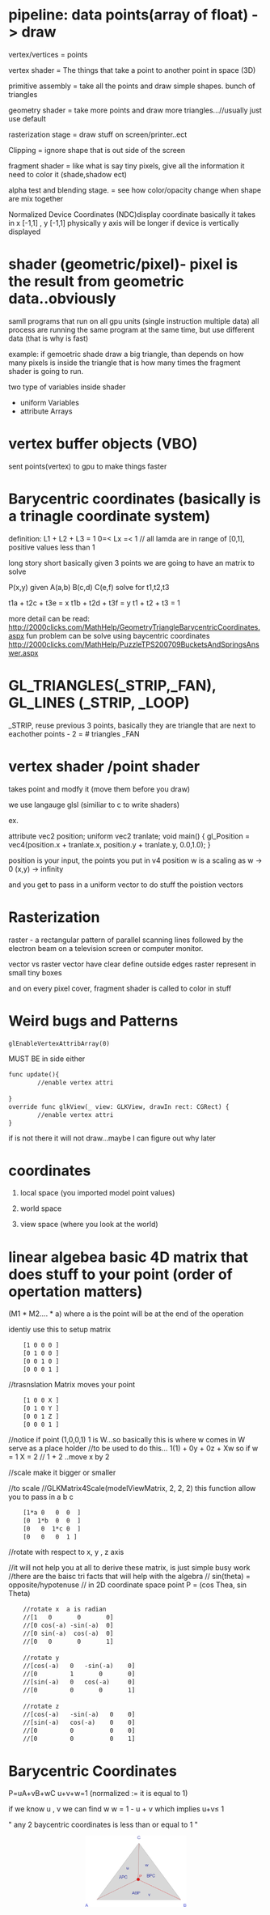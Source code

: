

# pipeline:  data points(array of float) -> draw

vertex/vertices = points

vertex shader   = The things that take a point to another point in space (3D)

primitive assembly = take all the points and draw simple shapes. bunch of triangles

geometry shader  = take more points and draw more triangles...//usually just use default

rasterization stage  = draw stuff on screen/printer..ect

Clipping = ignore shape that is out side of the screen

fragment shader = like what is say tiny pixels, give all the information it need to color it (shade,shadow ect)

alpha test and blending stage. = see how color/opacity change when shape are mix together

Normalized Device Coordinates (NDC)display coordinate 
basically it takes in x [-1,1] , y [-1,1]
physically y axis will be longer if device is vertically displayed

# shader (geometric/pixel)-  pixel is the result from geometric data..obviously
samll programs that run on all gpu units (single instruction multiple data)
all process are running the same program at the same time, but use different data (that is why is fast)

example: if gemoetric shade draw a big triangle, than depends on how many pixels is inside the triangle
that is how many times the fragment shader is going to run.

two type of variables inside shader
* uniform Variables
* attribute Arrays


# vertex buffer objects (VBO) 

sent points(vertex) to gpu to make things faster

# Barycentric coordinates (basically is a trinagle coordinate system)
definition:
L1 + L2 + L3 = 1
0=< Lx =< 1 // all lamda are in range of [0,1], positive values less than 1

long story short basically
given 3 points we are going to have an matrix to solve

P(x,y) given A(a,b) B(c,d) C(e,f) 
solve for t1,t2,t3

t1a + t2c + t3e = x
t1b + t2d + t3f = y
t1 + t2 + t3 = 1

more detail can be read: http://2000clicks.com/MathHelp/GeometryTriangleBarycentricCoordinates.aspx
fun problem can be solve using baycentric coordinates http://2000clicks.com/MathHelp/PuzzleTPS200709BucketsAndSpringsAnswer.aspx


# GL_TRIANGLES(_STRIP,_FAN), GL_LINES (_STRIP, _LOOP)

_STRIP, reuse previous 3 points, basically they are triangle that are next to eachother
points - 2 = # triangles
_FAN

# vertex shader /point shader

takes point and modfy it (move them before you draw)

we use langauge glsl (similiar to c to write shaders)

ex.

attribute vec2 position;
uniform vec2 tranlate;
void main()
{
    gl_Position = vec4(position.x + tranlate.x, position.y + tranlate.y, 0.0,1.0);
}


position is your input, the points you put in
v4 position w is a scaling as w -> 0 (x,y) -> infinity

and you get to pass in a uniform vector to do stuff the poistion vectors

# Rasterization

raster - a rectangular pattern of parallel scanning lines followed by the electron beam on a 
television screen or computer monitor.

vector vs raster
vector have clear define outside edges
raster represent in small tiny boxes

and on every pixel cover, fragment shader is called to color in stuff


# Weird bugs and Patterns 


    glEnableVertexAttribArray(0) 
MUST BE in side either
 
    func update(){
            //enable vertex attri
        
    }
    override func glkView(_ view: GLKView, drawIn rect: CGRect) {
            //enable vertex attri
    }
    
if is not there it will not draw...maybe I can figure out why later     
 
# coordinates

1. local space (you imported model point values)

2. world space

3. view space (where  you look at the world)

# linear algebea basic 4D matrix that does stuff to your point (order of opertation matters)
(M1 * M2.... * a)  where a is the point will be at the end of the operation

identiy use this to setup matrix

        [1 0 0 0 ]
        [0 1 0 0 ]
        [0 0 1 0 ]
        [0 0 0 1 ]
        
//trasnslation Matrix moves your point

        [1 0 0 X ]
        [0 1 0 Y ]
        [0 0 1 Z ]
        [0 0 0 1 ]
        
//notice if point (1,0,0,1)   1 is W...so basically this is where w comes in W serve as a place holder
//to be used to do this... 1(1) + 0y + 0z + Xw  so if w = 1  X = 2
// 1 + 2 ..move x  by 2
        
//scale  make it bigger or smaller

 //to scale 
 //GLKMatrix4Scale(modelViewMatrix, 2, 2, 2) this function allow you to pass in a b c
 
        [1*a 0   0  0  ]
        [0  1*b  0  0  ] 
        [0   0  1*c 0  ]
        [0   0   0  1 ]
        
        
//rotate with respect to x, y , z axis

//it will not help you at all to derive these matrix, is just simple busy work
//there are the baisc tri facts that will help with the algebra
// sin(theta) = opposite/hypotenuse
// in 2D coordinate space point P = (cos Thea, sin Theta)

        //rotate x  a is radian
        //[1   0       0       0]
        //[0 cos(-a) -sin(-a)  0]
        //[0 sin(-a)  cos(-a)  0]
        //[0   0       0       1]
        
        //rotate y
        //[cos(-a)   0   -sin(-a)    0]
        //[0         1       0       0]
        //[sin(-a)   0   cos(-a)     0]
        //[0         0       0       1]
        
        //rotate z
        //[cos(-a)   -sin(-a)   0    0]
        //[sin(-a)   cos(-a)    0    0]
        //[0         0          0    0]
        //[0         0          0    1]
        

#  Barycentric Coordinates
P=uA+vB+wC
u+v+w=1  (normalized := it is equal to 1)

if we know u , v we can find w
w = 1 - u + v
which implies  u+v≤ 1

" any 2 baycentric coordinates is less than or equal to 1 "


<p align="center">
  <img src="https://github.com/ericyu423/openGLES2/blob/master/Group.png" width="200"/> 
</p>

 
